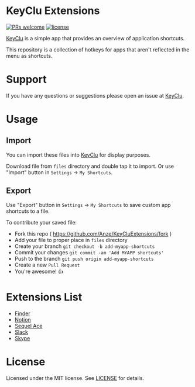 # KeyClu Extensions

[![PRs welcome](https://img.shields.io/badge/PRs-welcome-brightgreen.svg)](https://github.com/Anze/KeyCluExtensions/pulls)
[![license](https://img.shields.io/badge/License-MIT-yellow.svg)](https://opensource.org/licenses/mit)

[KeyClu](https://github.com/Anze/KeyCluCask) is a simple app that provides an overview of application shortcuts.

This repository is a collection of hotkeys for apps that aren't reflected in the menu as shortcuts.

# Support

If you have any questions or suggestions please open an issue at [KeyClu](https://github.com/Anze/KeyCluCask/issues).

# Usage

## Import
You can import these files into [KeyClu](https://github.com/Anze/KeyCluCask) for display purposes.

Download file from `files` directory and double tap it to import. Or use "Import" button in `Settings` -> `My Shortcuts`.

## Export

Use "Export" button in `Settings` -> `My Shortcuts` to save custom app shortcuts to a file.

To contribute your saved file:
- Fork this repo ( https://github.com/Anze/KeyCluExtensions/fork )
- Add your file to proper place in `files` directory
- Create your branch ```git checkout -b add-myapp-shortcuts```
- Commit your changes ```git commit -am 'Add MYAPP shortcuts'```
- Push to the branch ```git push origin add-myapp-shortcuts```
- Create a new `Pull Request`
- You're awesome! 👍

# Extensions List

- [Finder](./files/Finder.keyclu)
- [Notion](./files/Notion.keyclu)
- [Sequel Ace](./files/SequelAce.keyclu)
- [Slack](./files/Slack.keyclu)
- [Skype](./files/Skype.keyclu)

# License

Licensed under the MIT license. See [LICENSE](LICENSE) for details.
